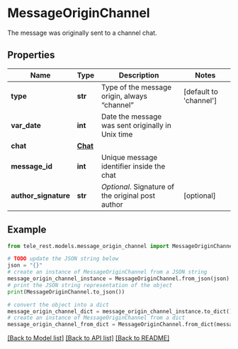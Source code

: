 # MessageOriginChannel

The message was originally sent to a channel chat.

## Properties

Name | Type | Description | Notes
------------ | ------------- | ------------- | -------------
**type** | **str** | Type of the message origin, always “channel” | [default to 'channel']
**var_date** | **int** | Date the message was sent originally in Unix time | 
**chat** | [**Chat**](Chat.md) |  | 
**message_id** | **int** | Unique message identifier inside the chat | 
**author_signature** | **str** | *Optional*. Signature of the original post author | [optional] 

## Example

```python
from tele_rest.models.message_origin_channel import MessageOriginChannel

# TODO update the JSON string below
json = "{}"
# create an instance of MessageOriginChannel from a JSON string
message_origin_channel_instance = MessageOriginChannel.from_json(json)
# print the JSON string representation of the object
print(MessageOriginChannel.to_json())

# convert the object into a dict
message_origin_channel_dict = message_origin_channel_instance.to_dict()
# create an instance of MessageOriginChannel from a dict
message_origin_channel_from_dict = MessageOriginChannel.from_dict(message_origin_channel_dict)
```
[[Back to Model list]](../README.md#documentation-for-models) [[Back to API list]](../README.md#documentation-for-api-endpoints) [[Back to README]](../README.md)


